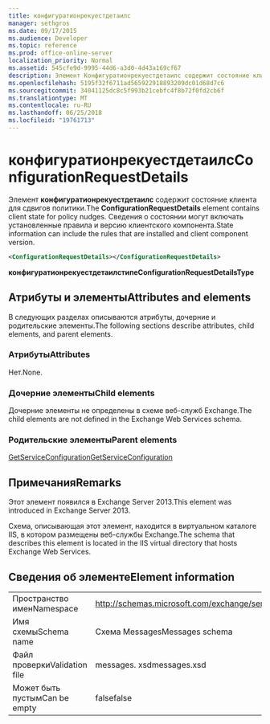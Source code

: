 ```yaml
---
title: конфигуратионрекуестдетаилс
manager: sethgros
ms.date: 09/17/2015
ms.audience: Developer
ms.topic: reference
ms.prod: office-online-server
localization_priority: Normal
ms.assetid: 545cfe9d-9995-44d6-a3d0-4d43a169cf67
description: Элемент Конфигуратионрекуестдетаилс содержит состояние клиента для сдвигов политики. Сведения о состоянии могут включать установленные правила и версию клиентского компонента.
ms.openlocfilehash: 5195f32f6711ad565922918893209dc01d68d7c6
ms.sourcegitcommit: 34041125dc8c5f993b21cebfc4f8b72f0fd2cb6f
ms.translationtype: MT
ms.contentlocale: ru-RU
ms.lasthandoff: 06/25/2018
ms.locfileid: "19761713"
---
```

# <a name="configurationrequestdetails"></a><span data-ttu-id="9952f-104">конфигуратионрекуестдетаилс</span><span class="sxs-lookup"><span data-stu-id="9952f-104">ConfigurationRequestDetails</span></span>

<span data-ttu-id="9952f-105">Элемент **конфигуратионрекуестдетаилс** содержит состояние клиента для сдвигов политики.</span><span class="sxs-lookup"><span data-stu-id="9952f-105">The **ConfigurationRequestDetails** element contains client state for policy nudges.</span></span> <span data-ttu-id="9952f-106">Сведения о состоянии могут включать установленные правила и версию клиентского компонента.</span><span class="sxs-lookup"><span data-stu-id="9952f-106">State information can include the rules that are installed and client component version.</span></span> 
  
```XML
<ConfigurationRequestDetails></ConfigurationRequestDetails>
```

 <span data-ttu-id="9952f-107">**конфигуратионрекуестдетаилстипе**</span><span class="sxs-lookup"><span data-stu-id="9952f-107">**ConfigurationRequestDetailsType**</span></span>
## <a name="attributes-and-elements"></a><span data-ttu-id="9952f-108">Атрибуты и элементы</span><span class="sxs-lookup"><span data-stu-id="9952f-108">Attributes and elements</span></span>

<span data-ttu-id="9952f-109">В следующих разделах описываются атрибуты, дочерние и родительские элементы.</span><span class="sxs-lookup"><span data-stu-id="9952f-109">The following sections describe attributes, child elements, and parent elements.</span></span>
  
### <a name="attributes"></a><span data-ttu-id="9952f-110">Атрибуты</span><span class="sxs-lookup"><span data-stu-id="9952f-110">Attributes</span></span>

<span data-ttu-id="9952f-111">Нет.</span><span class="sxs-lookup"><span data-stu-id="9952f-111">None.</span></span>
  
### <a name="child-elements"></a><span data-ttu-id="9952f-112">Дочерние элементы</span><span class="sxs-lookup"><span data-stu-id="9952f-112">Child elements</span></span>

<span data-ttu-id="9952f-113">Дочерние элементы не определены в схеме веб-служб Exchange.</span><span class="sxs-lookup"><span data-stu-id="9952f-113">The child elements are not defined in the Exchange Web Services schema.</span></span>
  
### <a name="parent-elements"></a><span data-ttu-id="9952f-114">Родительские элементы</span><span class="sxs-lookup"><span data-stu-id="9952f-114">Parent elements</span></span>

[<span data-ttu-id="9952f-115">GetServiceConfiguration</span><span class="sxs-lookup"><span data-stu-id="9952f-115">GetServiceConfiguration</span></span>](getserviceconfiguration.md)
  
## <a name="remarks"></a><span data-ttu-id="9952f-116">Примечания</span><span class="sxs-lookup"><span data-stu-id="9952f-116">Remarks</span></span>

<span data-ttu-id="9952f-117">Этот элемент появился в Exchange Server 2013.</span><span class="sxs-lookup"><span data-stu-id="9952f-117">This element was introduced in Exchange Server 2013.</span></span>
  
<span data-ttu-id="9952f-118">Схема, описывающая этот элемент, находится в виртуальном каталоге IIS, в котором размещены веб-службы Exchange.</span><span class="sxs-lookup"><span data-stu-id="9952f-118">The schema that describes this element is located in the IIS virtual directory that hosts Exchange Web Services.</span></span>
  
## <a name="element-information"></a><span data-ttu-id="9952f-119">Сведения об элементе</span><span class="sxs-lookup"><span data-stu-id="9952f-119">Element information</span></span>

|||
|:-----|:-----|
|<span data-ttu-id="9952f-120">Пространство имен</span><span class="sxs-lookup"><span data-stu-id="9952f-120">Namespace</span></span>  <br/> |http://schemas.microsoft.com/exchange/services/2006/messages  <br/> |
|<span data-ttu-id="9952f-121">Имя схемы</span><span class="sxs-lookup"><span data-stu-id="9952f-121">Schema name</span></span>  <br/> |<span data-ttu-id="9952f-122">Схема Messages</span><span class="sxs-lookup"><span data-stu-id="9952f-122">Messages schema</span></span>  <br/> |
|<span data-ttu-id="9952f-123">Файл проверки</span><span class="sxs-lookup"><span data-stu-id="9952f-123">Validation file</span></span>  <br/> |<span data-ttu-id="9952f-124">messages. xsd</span><span class="sxs-lookup"><span data-stu-id="9952f-124">messages.xsd</span></span>  <br/> |
|<span data-ttu-id="9952f-125">Может быть пустым</span><span class="sxs-lookup"><span data-stu-id="9952f-125">Can be empty</span></span>  <br/> |<span data-ttu-id="9952f-126">false</span><span class="sxs-lookup"><span data-stu-id="9952f-126">false</span></span>  <br/> |
   

